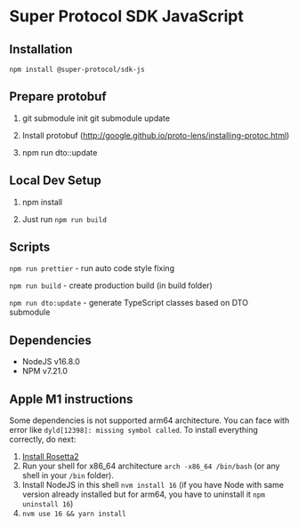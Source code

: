 # Super Protocol SDK JavaScript

## Installation

```
npm install @super-protocol/sdk-js
```

## Prepare protobuf
1. git submodule init
   git submodule update

2. Install protobuf (http://google.github.io/proto-lens/installing-protoc.html)

3. npm run dto::update

## Local Dev Setup
1. npm install

2. Just run ```npm run build```

## Scripts

`npm run prettier` - run auto code style fixing

`npm run build` - create production build (in build folder)

`npm run dto:update` - generate TypeScript classes based on DTO submodule

## Dependencies
- NodeJS v16.8.0
- NPM v7.21.0

## Apple M1 instructions
Some dependencies is not supported arm64 architecture. You can face with error like `dyld[12398]: missing symbol called`. To install everything correctly, do next:

1. [Install Rosetta2](https://support.apple.com/en-us/HT211861)
2. Run your shell for x86_64 architecture `arch -x86_64 /bin/bash` (or any shell in your `/bin` folder).
3. Install NodeJS in this shell `nvm install 16` (if you have Node with same version already installed but for arm64, you have to uninstall it `npm uninstall 16`)
4. `nvm use 16 && yarn install`

